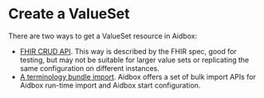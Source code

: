 # Create a ValueSet

There are two ways to get a ValueSet resource in Aidbox:

* [FHIR CRUD API](./#crud). This way is described by the FHIR spec, good for testing, but may not be suitable for larger value sets or replicating the same configuration on different instances.
* [A terminology bundle import](../terminology-api/). Aidbox offers a set of bulk import APIs for Aidbox run-time import and Aidbox start configuration.
